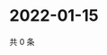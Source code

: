 # 2022-01-15

共 0 条

<!-- BEGIN WEIBO -->
<!-- 最后更新时间 Sat Jan 15 2022 06:09:00 GMT+0800 (China Standard Time) -->

<!-- END WEIBO -->
